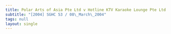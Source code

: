 ```yaml
---
title: Polar Arts of Asia Pte Ltd v Hotline KTV Karaoke Lounge Pte Ltd and Another
subtitle: "[2004] SGHC 53 / 08\_March\_2004"
tags: null
layout: single
---
```


